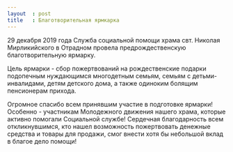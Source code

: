 ```yaml
---
layout  : post
title   : Благотворительная ярмкарка
---
```

29 декабря 2019 года Служба социальной помощи храма свт. Николая Мирликийского в Отрадном провела  предрождественскую благотворительную ярмарку. 

Цель ярмарки - сбор пожертвований на рождественские подарки подопечным нуждающимся многодетным семьям, семьям с детьми-инвалидами, детям детского дома, а также одиноким болящим пенсионерам прихода. 

Огромное спасибо всем принявшим участие в подготовке ярмарки! Особенно - участникам Молодежного движения нашего храма, которые активно помогали Социальной службе! Сердечная благодарность всем откликнувшимся, кто нашел возможность пожертвовать денежные средства и товары для продажи, смог внести хотя бы небольшой вклад в благое дело помощи! 
